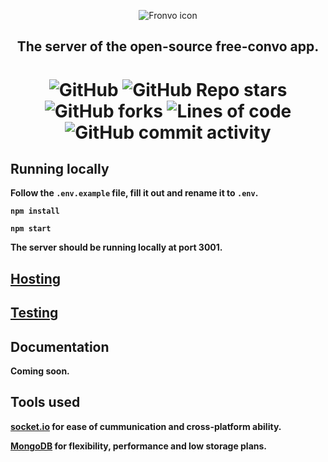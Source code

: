 <p align='center'><img src='https://i.ibb.co/88C4JbF/fronvo-logo.png' alt='Fronvo icon'></p>
<h2 align='center'>The server of the open-source free-convo app.</h2>

<h1 align='center'>

![GitHub](https://img.shields.io/github/license/fronvo/fronvo?style=for-the-badge) ![GitHub Repo stars](https://img.shields.io/github/stars/fronvo/fronvo?style=for-the-badge) ![GitHub forks](https://img.shields.io/github/forks/fronvo/fronvo?style=for-the-badge) ![Lines of code](https://img.shields.io/tokei/lines/github/fronvo/fronvo?style=for-the-badge) ![GitHub commit activity](https://img.shields.io/github/commit-activity/m/fronvo/fronvo?style=for-the-badge)</h1>

## Running locally

**Follow the ```.env.example``` file, fill it out and rename it to ```.env```.**

**```npm install```**

**```npm start```**

**The server should be running locally at port 3001.**

## [Hosting](https://github.com/Fronvo/fronvo/blob/master/HOSTING.md)

## [Testing](https://github.com/Fronvo/fronvo/blob/master/TESTING.md)

## Documentation
**Coming soon.**

## Tools used

**[socket.io](https://socket.io/) for ease of cummunication and cross-platform ability.**

**[MongoDB](https://www.mongodb.com/) for flexibility, performance and low storage plans.**
